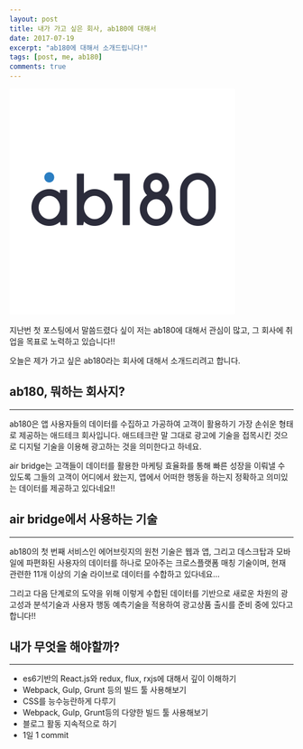 ```yaml
---
layout: post
title: 내가 가고 싶은 회사, ab180에 대해서
date: 2017-07-19
excerpt: "ab180에 대해서 소개드립니다!"
tags: [post, me, ab180]
comments: true
---
```


![ab180](../img/ab180.png)

지난번 첫 포스팅에서 말씀드렸다 싶이 저는 ab180에 대해서 관심이 많고, 그 회사에 취업을 목표로 노력하고 있습니다!! 

오늘은 제가 가고 싶은 ab180라는 회사에 대해서 소개드리려고 합니다.

## ab180, 뭐하는 회사지?
----------------------------

ab180은 앱 사용자들의 데이터를 수집하고 가공하여 고객이 활용하기 가장 손쉬운 형태로 제공하는 애드테크 회사입니다. 애드테크란 말 그대로 광고에 기술을 접목시킨 것으로 디지털 기술을 이용해 광고하는 것을 의미한다고 하네요.

air bridge는 고객들이 데이터를 활용한 마케팅 효율화를 통해 빠른 성장을 이뤄낼 수 있도록 그들의 고객이 어디에서 왔는지, 앱에서 어떠한 행동을 하는지 정확하고 의미있는 데이터를 제공하고 있다네요!! 

## air bridge에서 사용하는 기술
-------------------------------

ab180의 첫 번째 서비스인 에어브릿지의 원천 기술은 웹과 앱, 그리고 데스크탑과 모바일에 파편화된 사용자의 데이터를 하나로 모아주는 크로스플랫폼 매칭 기술이며, 현재 관련한 11개 이상의 기술 라이브로 데이터를 수합하고 있다네요... 

그리고 다음 단계로의 도약을 위해 이렇게 수합된 데이터를 기반으로 새로운 차원의 광고성과 분석기술과 사용자 행동 예측기술을 적용하여 광고상품 출시를 준비 중에 있다고 합니다!!

## 내가 무엇을 해야할까?
----------------------

- es6기반의 React.js와 redux, flux, rxjs에 대해서 깊이 이해하기 
- Webpack, Gulp, Grunt 등의 빌드 툴 사용해보기
- CSS를 능수능란하게 다루기
- Webpack, Gulp, Grunt등의 다양한 빌드 툴 사용해보기
- 블로그 활동 지속적으로 하기
- 1일 1 commit
